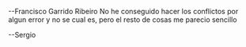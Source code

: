 --Francisco Garrido Ribeiro
No he conseguido hacer los conflictos por algun error y no se cual es, pero el resto de cosas me parecio sencillo


--Sergio